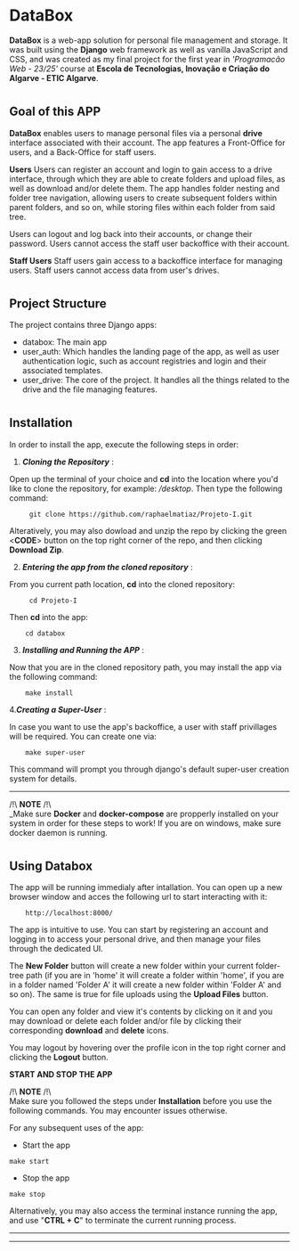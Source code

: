 # DataBox

**DataBox** is a web-app solution for personal file management and storage. It was built using  the **Django** web framework as well as vanilla JavaScript and CSS, and was created as my final project for the first year in *'Programacão Web - 23/25'* course at **Escola de Tecnologias, Inovação e Criação do Algarve - ETIC Algarve**.

#
## Goal of this APP

**DataBox** enables users to manage personal files via a personal **drive** interface associated with their account. The app features a Front-Office for users, and a Back-Office for staff users.

**Users**
Users can register an account and login to gain access to a drive interface, through which they are able to create folders and upload files, as well as download and/or delete them. The app handles folder nesting and folder tree navigation, allowing users to create subsequent folders within parent folders, and so on, while storing files within each folder from said tree.

Users can logout and log back into their accounts, or change their password.
Users cannot access the staff user backoffice with their account.


**Staff Users**
Staff users gain access to a backoffice interface for managing users. 
Staff users cannot access data from user's drives.

#
## Project Structure

The project contains three Django apps:

- databox: The main app
- user_auth: Which handles the landing page of the app, as well as user authentication logic, such as account registries and login and their associated templates.
- user_drive: The core of the project. It handles all the things related to the drive and the file managing features.


#
## Installation

In order to install the app, execute the following steps in order:



1. ***Cloning the Repository*** : 

Open up the terminal of your choice and **cd** into the location where you'd like to clone the repository, for example: _/desktop_. Then type the following command:
```
     git clone https://github.com/raphaelmatiaz/Projeto-I.git
```
Alteratively, you may also dowload and unzip the repo by clicking the green <**CODE**> button on the top right corner of the repo, and then clicking **Download Zip**.

2. ***Entering the app from the cloned repository*** : 

From you current path location, **cd** into the cloned repository:
```
     cd Projeto-I
```

Then **cd** into the app:
```
    cd databox
```

3. ***Installing and Running the APP*** : 

Now that you are in the cloned repository path, you may install the app via the following command:
```
    make install
```

4.***Creating a Super-User*** : 

In case you want to use the app's backoffice, a user with staff privillages will be required. You can create one via:
```
    make super-user
```
This command will prompt you through django's default super-user creation system for details.


---------------------
/!\ **NOTE** /!\  
_Make sure **Docker** and **docker-compose** are propperly installed on your system in order for these steps to work! If you are on windows, make sure docker daemon is running.

#
## Using Databox

The app will be running immedialy after intallation. You can open up a new browser window and acces the following url to start interacting with it:
```
    http://localhost:8000/
```

The app is intuitive to use. You can start by registering an account and logging in to access your personal drive, and then manage your files through the dedicated UI.

The **New Folder** button will create a new folder within your current folder-tree path (if you are in 'home' it will create a folder within 'home', if you are in a folder named 'Folder A' it will create a new folder within 'Folder A' and so on). The same is true for file uploads using the **Upload Files** button.

You can open any folder and view it's contents by clicking on it and you may download or delete each folder and/or file by clicking their corresponding **download** and **delete** icons.

You may logout by hovering over the profile icon in the top right corner and clicking the **Logout** button.

**START AND STOP THE APP**

/!\ **NOTE** /!\  
Make sure you followed the steps under **Installation** before you use the following commands. You may encounter issues otherwise.

For any subsequent uses of the app:

* Start the app
```
make start
```
* Stop the app
```
make stop
```
Alternatively, you may also access the terminal instance running the app, and use "**CTRL + C**" to terminate the current running process.

------------------
------------------